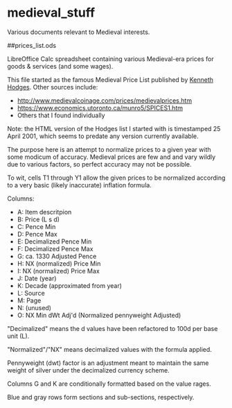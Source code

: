 # medieval_stuff
Various documents relevant to Medieval interests.

##prices_list.ods

LibreOffice Calc spreadsheet containing various Medieval-era prices for
goods & services (and some wages).

This file started as the famous Medieval Price List published by
[Kenneth Hodges](https://liberalarts.vt.edu/departments-and-schools/department-of-english/faculty/kenneth-hodges.html).  Other sources include:

* http://www.medievalcoinage.com/prices/medievalprices.htm
* https://www.economics.utoronto.ca/munro5/SPICES1.htm
* Others that I found individually

Note: the HTML version of the Hodges list I started with is timestamped
25 April 2001, which seems to predate any version currently available.

The purpose here is an attempt to normalize prices to a given year with
some modicum of accuracy.  Medieval prices are few and and vary wildly
due to various factors, so perfect accuracy may not be possible.

To wit, cells T1 through Y1 allow the given prices to be normalized
according to a very basic (likely inaccurate) inflation formula.

Columns:

* A: Item descritpion
* B: Price (L s d)
* C: Pence Min
* D: Pence Max
* E: Decimalized Pence Min
* F: Decimalized Pence Max
* G: ca. 1330 Adjusted Pence
* H: NX (normalized) Price Min
* I: NX (normalized) Price Max
* J: Date (year)
* K: Decade (approximated from year)
* L: Source
* M: Page
* N: (unused)
* O: NX Min dWt Adj'd (Normalized pennyweight Adjusted)

"Decimalized" means the d values have been refactored to 100d per base
unit (L).

"Normalized"/"NX" means decimalized values with the formula applied.

Pennyweight (dwt) factor is an adjustment meant to maintain the same
weight of silver under the decimalized currency scheme.

Columns G and K are conditionally formatted based on the value rages.

Blue and gray rows form sections and sub-sections, respectively.
